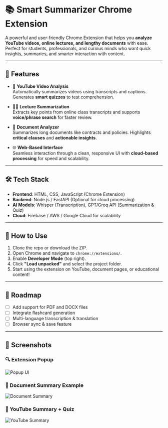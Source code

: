 # 📚 Smart Summarizer Chrome Extension

A powerful and user-friendly Chrome Extension that helps you **analyze YouTube videos, online lectures, and lengthy documents** with ease. Perfect for students, professionals, and curious minds who want quick insights, summaries, and smarter interaction with content.

---

## 🚀 Features

- 🎥 **YouTube Video Analysis**  
  Automatically summarizes videos using transcripts and captions. Generates **smart quizzes** to test comprehension.

- 🧑‍🏫 **Lecture Summarization**  
  Extracts key points from online class transcripts and supports **voice/phrase search** for faster review.

- 📄 **Document Analyzer**  
  Summarizes long documents like contracts and policies. Highlights **critical clauses** and **actionable insights**.

- 🌐 **Web-Based Interface**  
  Seamless interaction through a clean, responsive UI with **cloud-based processing** for speed and scalability.

---

## 🛠️ Tech Stack

- **Frontend**: HTML, CSS, JavaScript (Chrome Extension)
- **Backend**: Node.js / FastAPI (Optional for cloud processing)
- **AI Models**: Whisper (Transcription), GPT/Groq API (Summarization & Quiz)
- **Cloud**: Firebase / AWS / Google Cloud for scalability

---

## 🧪 How to Use

1. Clone the repo or download the ZIP.
2. Open Chrome and navigate to `chrome://extensions/`.
3. Enable **Developer Mode** (top right).
4. Click **"Load unpacked"** and select the project folder.
5. Start using the extension on YouTube, document pages, or educational content!

---

## 📌 Roadmap

- [ ] Add support for PDF and DOCX files  
- [ ] Integrate flashcard generation  
- [ ] Multi-language transcription & translation  
- [ ] Browser sync & save feature  

---

## 📸 Screenshots

### 🔍 Extension Popup
![Popup UI](assets/screenshot1.png)

### 📑 Document Summary Example
![Document Summary](assets/screenshot2.png)

### 🎥 YouTube Summary + Quiz
![YouTube Summary](assets/screenshot3.png)



